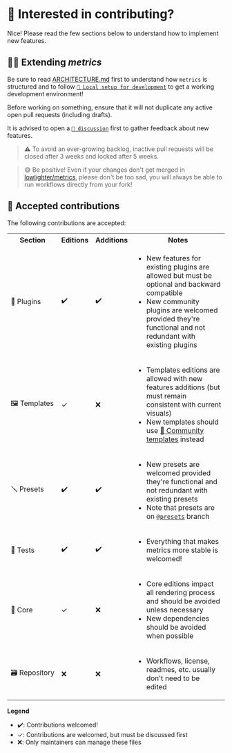 # 💪 Interested in contributing?

Nice! Please read the few sections below to understand how to implement new features.

## 👨‍💻 Extending *metrics*

Be sure to read [ARCHITECTURE.md](/ARCHITECTURE.md) first to understand how `metrics` is structured and to follow [`🔧 Local setup for development`](.github/readme/partials/documentation/setup/local.md) to get a working development environment!

Before working on something, ensure that it will not duplicate any active open pull requests (including drafts).

It is advised to open a [`💬 discussion`](https://github.com/lowlighter/metrics/discussions) first to gather feedback about new features.

> ⚠️ To avoid an ever-growing backlog, inactive pull requests will be closed after 3 weeks and locked after 5 weeks.

> 😅 Be positive! Even if your changes don't get merged in [lowlighter/metrics](https://github.com/lowlighter/metrics), please don't be too sad, you will always be able to run workflows directly from your fork!

## 🤝 Accepted contributions

The following contributions are accepted:
<table>
  <tr>
    <th>Section</th>
    <th>Editions</th>
    <th>Additions</th>
    <th>Notes</th>
  </tr>
  <tr>
    <td nowrap="nowrap">🧩 Plugins</td>
    <td>✔️</td>
    <td>✔️</td>
    <td>
      <ul>
        <li>New features for existing plugins are allowed but must be optional and backward compatible</li>
        <li>New community plugins are welcomed provided they're functional and not redundant with existing plugins</li>
      </ul>
    </td>
  </tr>
  <tr>
    <td nowrap="nowrap">🖼️ Templates</td>
    <td>✓</td>
    <td>❌</td>
    <td>
      <ul>
        <li>Templates editions are allowed with new features additions (but must remain consistent with current visuals)</li>
        <li>New templates should use <a href="https://github.com/lowlighter/metrics/blob/master/source/templates/community/README.md">📕 Community templates</a> instead</li>
      </ul>
    </td>
  </tr>
  <tr>
    <td nowrap="nowrap">🪛 Presets</td>
    <td>✔️</td>
    <td>✔️</td>
    <td>
      <ul>
        <li>New presets are welcomed provided they're functional and not redundant with existing presets</li>
        <li>Note that presets are on <code><a href="https://github.com/lowlighter/metrics/tree/presets">@presets</a></code> branch</li>
      </ul>
    </td>
  </tr>
  <tr>
    <td nowrap="nowrap">🧪 Tests</td>
    <td>✔️</td>
    <td>✔️</td>
    <td>
      <ul>
        <li>Everything that makes metrics more stable is welcomed!</li>
      </ul>
    </td>
  </tr>
  <tr>
    <td nowrap="nowrap">🧱 Core</td>
    <td>✓</td>
    <td>❌</td>
    <td>
      <ul>
        <li>Core editions impact all rendering process and should be avoided unless necessary</li>
        <li>New dependencies should be avoided when possible</li>
      </ul>
    </td>
  </tr>
  <tr>
    <td nowrap="nowrap">🗃️ Repository</td>
    <td>❌</td>
    <td>❌</td>
    <td>
      <ul>
        <li>Workflows, license, readmes, etc. usually don't need to be edited</li>
      </ul>
    </td>
  </tr>
</table>

**Legend**
* ✔️: Contributions welcomed!
* ✓: Contributions are welcomed, but must be discussed first
* ❌: Only maintainers can manage these files
